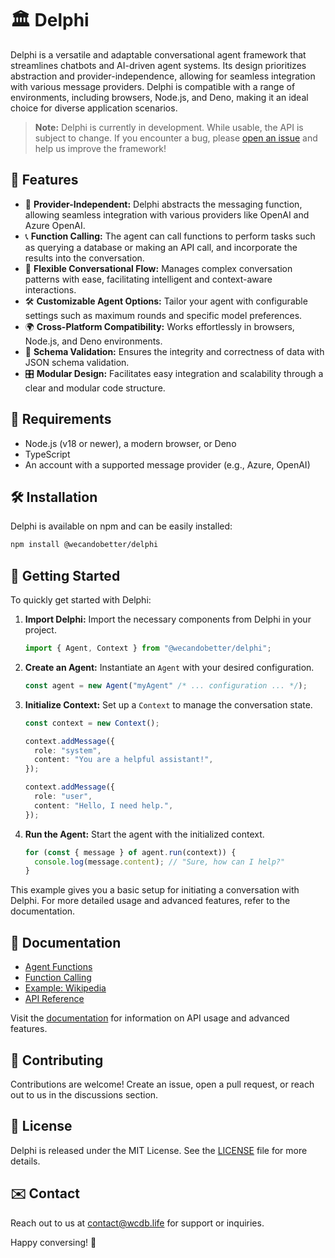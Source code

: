 # 🏛️ Delphi

Delphi is a versatile and adaptable conversational agent framework that
streamlines chatbots and AI-driven agent systems. Its design prioritizes
abstraction and provider-independence, allowing for seamless integration with
various message providers. Delphi is compatible with a range of environments,
including browsers, Node.js, and Deno, making it an ideal choice for diverse
application scenarios.

> **Note:** Delphi is currently in development. While usable, the API is subject
> to change. If you encounter a bug, please
> [open an issue](https://github.com/WeCanDoBetter/delphi/issues/new) and help
> us improve the framework!

## 🚀 Features

- 🤖 **Provider-Independent:** Delphi abstracts the messaging function, allowing
  seamless integration with various providers like OpenAI and Azure OpenAI.
- 📞 **Function Calling:** The agent can call functions to perform tasks such as
  querying a database or making an API call, and incorporate the results into
  the conversation.
- 🔄 **Flexible Conversational Flow:** Manages complex conversation patterns
  with ease, facilitating intelligent and context-aware interactions.
- 🛠️ **Customizable Agent Options:** Tailor your agent with configurable settings
  such as maximum rounds and specific model preferences.
- 🌍 **Cross-Platform Compatibility:** Works effortlessly in browsers, Node.js,
  and Deno environments.
- 📝 **Schema Validation:** Ensures the integrity and correctness of data with
  JSON schema validation.
- 🎛️ **Modular Design:** Facilitates easy integration and scalability through a
  clear and modular code structure.

## 📌 Requirements

- Node.js (v18 or newer), a modern browser, or Deno
- TypeScript
- An account with a supported message provider (e.g., Azure, OpenAI)

## 🛠️ Installation

Delphi is available on npm and can be easily installed:

```bash
npm install @wecandobetter/delphi
```

## 🚀 Getting Started

To quickly get started with Delphi:

1. **Import Delphi:** Import the necessary components from Delphi in your
   project.
   ```typescript
   import { Agent, Context } from "@wecandobetter/delphi";
   ```

2. **Create an Agent:** Instantiate an `Agent` with your desired configuration.
   ```typescript
   const agent = new Agent("myAgent" /* ... configuration ... */);
   ```

3. **Initialize Context:** Set up a `Context` to manage the conversation state.
   ```typescript
   const context = new Context();

   context.addMessage({
     role: "system",
     content: "You are a helpful assistant!",
   });

   context.addMessage({
     role: "user",
     content: "Hello, I need help.",
   });
   ```

4. **Run the Agent:** Start the agent with the initialized context.
   ```typescript
   for (const { message } of agent.run(context)) {
     console.log(message.content); // "Sure, how can I help?"
   }
   ```

This example gives you a basic setup for initiating a conversation with Delphi.
For more detailed usage and advanced features, refer to the documentation.

## 📖 Documentation

- [Agent Functions](./docs/agent_functions.md)
- [Function Calling](./docs/function_calling.md)
- [Example: Wikipedia](./docs/example.md)
- [API Reference](./docs/api/README.md)

Visit the [documentation](https://wecandobetter.github.io/delphi/) for
information on API usage and advanced features.

## 🤝 Contributing

Contributions are welcome! Create an issue, open a pull request, or reach out to
us in the discussions section.

## 📜 License

Delphi is released under the MIT License. See the [LICENSE](LICENSE) file for
more details.

## ✉️ Contact

Reach out to us at [contact@wcdb.life](mailto:contact@wcdb.life) for support or
inquiries.

Happy conversing! 🎉
